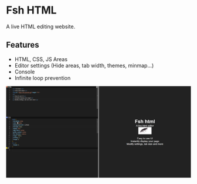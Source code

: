 # Fsh HTML
A live HTML editing website.

## Features
- HTML, CSS, JS Areas
- Editor settings (Hide areas, tab width, themes, minmap...)
- Console
- Infinite loop prevention

![image](media/demo.png)
